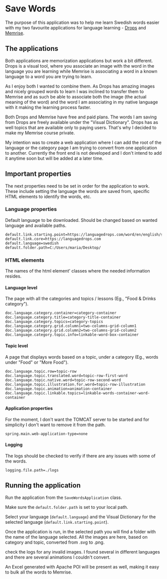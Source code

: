 # Save Words
The purpose of this application was to help me learn Swedish words easier with my two favourite applications for language 
learning - [Drops](https://languagedrops.com/) and [Memrise](https://www.memrise.com/).

## The applications
Both applications are memorization applications but work a bit different. Drops is a visual tool, where you associate 
an image with the word in the language you are learning while Memrise is associating a word in a known language to a word 
you are trying to learn.

As I enjoy both I wanted to combine them. As Drops has amazing images and nicely grouped words to learn I was inclined to 
transfer them to Memrise and as such be able to associate both the image (the actual meaning of the word) and the word 
I am associating in my native language with it making the learning process faster.

Both Drops and Memrise have free and paid plans. 
The words I am saving from Drops are freely available under the "Visual Dictionary". Drops has as well topics that are 
available only to paying users. That's why I decided to make my Memrise course private.

My intention was to create a web application where I can add the root of the language or the category page I am trying to 
convert from one application to another. Currently the front end is not developed and I don't intend to add it anytime soon 
but will be added at a later time.

## Important properties
The next properties need to be set in order for the application to work. These include setting the language the words 
are saved from, specific HTML elements to identify the words, etc.

### Language properties
Default language to be downloaded. Should be changed based on wanted language and available paths.
```
default.link.starting.point=https://languagedrops.com/word/en/english/swedish/
default.link.core=https://languagedrops.com
default.language=swedish
default.folder.path=C:/Users/maria/Desktop/
```

### HTML elements
The names of the html element' classes where the needed information resides.

#### Language level
The page with all the categories and topics / lessons (Eg., "Food & Drinks category").
```
doc.language.category.container=category-container
doc.language.category.title=category-title-container
doc.language.category.topics=category-topics
doc.language.category.grid.column1=two-columns-grid-column1
doc.language.category.grid.column2=two-columns-grid-column2
doc.language.category.topic.info=linkable-word-box-container
```
#### Topic level
A page that displays words based on a topic, under a category (Eg., words under "Food" or "More Food").
```
doc.language.topic.row=topic-row
doc.language.topic.translated.word=topic-row-first-word
doc.language.topic.native.word=topic-row-second-word
doc.language.topic.illustration.for.word=topic-row-illustration
doc.language.topic.animation=animation-container
doc.language.topic.linkable.topics=linkable-words-container-word-container
```

#### Application properties
For the moment, I don't want the TOMCAT server to be started and for simplicity I don't want to remove it from the path.
```
spring.main.web-application-type=none
```

#### Logging
The logs should be checked to verify if there are any issues with some of the words.
```
logging.file.path=./logs
```

## Running the application
Run the application from the `SaveWordsApplication` class.

Make sure the `default.folder.path` is set to your local path.

Select your language (`default.language`) and the Visual Dictionary for the selected language (`default.link.starting.point`).

Once the application is run, in the selected path you will find a folder with the name of the language selected. All the 
images are here, based on category and topic, converted from .svg to .png.

check the logs for any invalid images. I found several in different languages and there are several animations I couldn't 
convert. 

An Excel generated with Apache POI will be present as well, making it easy to bulk all the words to Memrise.